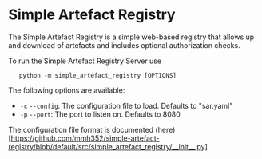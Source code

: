 # Simple Artefact Registry

The Simple Artefact Registry is a simple web-based registry that allows up and download of artefacts and includes
optional authorization checks.

To run the Simple Artefact Registry Server use

```
   python -m simple_artefact_registry [OPTIONS]
```

The following options are available:

* ``-c`` ``--config``: The configuration file to load. Defaults to "sar.yaml"
* ``-p`` ``--port``: The port to listen on. Defaults to 8080

The configuration file format is documented (here)[https://github.com/mmh352/simple-artefact-registry/blob/default/src/simple_artefact_registry/__init__.py]
